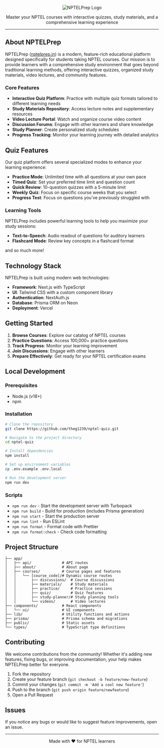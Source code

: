 <p align="center">
  <img src="https://github.com/user-attachments/assets/1ce4beee-55f9-4259-866d-972085985d79" alt="NPTELPrep Logo">
</p>

<p align="center">
  Master your NPTEL courses with interactive quizzes, study materials, and a comprehensive learning experience
</p>

---

## About NPTELPrep

NPTELPrep ([nptelprep.in](https://nptelprep.in)) is a modern, feature-rich educational platform designed specifically for students taking NPTEL courses. Our mission is to provide learners with a comprehensive study environment that goes beyond traditional learning methods, offering interactive quizzes, organized study materials, video lectures, and community features.

### Core Features

- **Interactive Quiz Platform**: Practice with multiple quiz formats tailored to different learning needs
- **Study Materials Repository**: Access lecture notes and supplementary resources
- **Video Lecture Portal**: Watch and organize course video content
- **Discussion Forums**: Engage with other learners and share knowledge
- **Study Planner**: Create personalized study schedules
- **Progress Tracking**: Monitor your learning journey with detailed analytics

## Quiz Features

Our quiz platform offers several specialized modes to enhance your learning experience:

- **Practice Mode**: Unlimited time with all questions at your own pace
- **Timed Quiz**: Set your preferred time limit and question count
- **Quick Review**: 10-question quizzes with a 5-minute limit
- **Weekly Quiz**: Focus on specific course weeks that you select
- **Progress Test**: Focus on questions you've previously struggled with

### Learning Tools

NPTELPrep includes powerful learning tools to help you maximize your study sessions:

- **Text-to-Speech**: Audio readout of questions for auditory learners
- **Flashcard Mode**: Review key concepts in a flashcard format

and so much more!

## Technology Stack

NPTELPrep is built using modern web technologies:

- **Framework**: Next.js with TypeScript
- **UI**: Tailwind CSS with a custom component library
- **Authentication**: NextAuth.js
- **Database**: Prisma ORM on Neon
- **Deployment**: Vercel

## Getting Started

1. **Browse Courses**: Explore our catalog of NPTEL courses
2. **Practice Questions**: Access 100,000+ practice questions
3. **Track Progress**: Monitor your learning improvement
4. **Join Discussions**: Engage with other learners
5. **Prepare Effectively**: Get ready for your NPTEL certification exams

## Local Development

### Prerequisites

- Node.js (v18+)
- npm

### Installation

```bash
# Clone the repository
git clone https://github.com/theg1239/nptel-quiz.git

# Navigate to the project directory
cd nptel-quiz

# Install dependencies
npm install

# Set up environment variables
cp .env.example .env.local

# Run the development server
npm run dev
```

### Scripts

- `npm run dev` - Start the development server with Turbopack
- `npm run build` - Build for production (includes Prisma generation)
- `npm run start` - Start the production server
- `npm run lint` - Run ESLint
- `npm run format` - Format code with Prettier
- `npm run format:check` - Check code formatting

## Project Structure

```
├── app/                  
│   ├── api/              # API routes
│   ├── about/            # About page
│   ├── courses/          # Course pages and features
│   │   └── [course_code]/# Dynamic course routes
│   │       ├── discussions/  # Course discussions
│   │       ├── materials/    # Study materials
│   │       ├── practice/     # Practice sessions
│   │       ├── quiz/         # Quiz features
│   │       ├── study-planner/# Study planning tools
│   │       └── videos/       # Video lectures
├── components/           # React components
│   └── ui/               # UI components
├── lib/                  # Utility functions and actions
├── prisma/               # Prisma schema and migrations
├── public/               # Static assets
└── types/                # TypeScript type definitions
```

## Contributing

We welcome contributions from the community! Whether it's adding new features, fixing bugs, or improving documentation, your help makes NPTELPrep better for everyone.

1. Fork the repository
2. Create your feature branch (`git checkout -b feature/new-feature`)
3. Commit your changes (`git commit -m 'Add a cool new feature'`)
4. Push to the branch (`git push origin feature/newfeature`)
5. Open a Pull Request

## Issues

If you notice any bugs or would like to suggest feature improvements, open an issue.

---

<p align="center">
  Made with ❤️ for NPTEL learners
</p>
